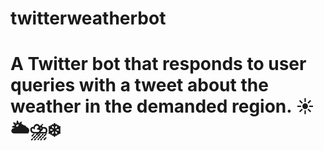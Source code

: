 # twitterweatherbot

# A Twitter bot that responds to user queries with a tweet about the weather in the demanded region. ☀️🌥⛈❄️
